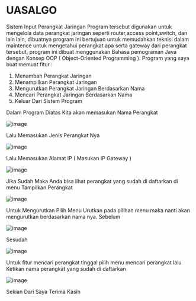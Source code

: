 # UASALGO 

Sistem Input Perangkat Jaringan
Program tersebut digunakan untuk mengelola data perangkat jaringan seperti  router,access point,switch, dan lain lain, dibuatnya program ini bertujuan untuk memudahkan teknisi dalam maintence untuk mengetahui perangkat apa serta gateway dari perangkat tersebut, program ini dibuat menggunakan Bahasa pemograman Java dengan Konsep OOP ( Object-Oriented Programming ). Program yang saya buat memuat fitur :
1.	Menambah Perangkat Jaringan 
2.	Menampilkan Perangkat Jaringan
3.	Mengurutkan Perangkat Jaringan Berdasarkan Nama
4.	Mencari Perangkat Jaringan Berdasarkan Nama
5.	Keluar Dari Sistem Program

Dalam Program Diatas Kita akan memasukan Nama Perangkat 

 ![image](https://github.com/user-attachments/assets/fb1d2db9-f0de-4f9a-8340-f79867768961)

Lalu Memasukan Jenis Perangkat Nya 

![image](https://github.com/user-attachments/assets/a47f0240-7bbb-4dde-a226-82585a4fe2a1)


Lalu Memasukan Alamat IP ( Masukan IP Gateway ) 

 ![image](https://github.com/user-attachments/assets/4ddb6510-32fd-4466-90b0-320534272ba7)

Jika Sudah Maka Anda bisa lihat perangkat yang sudah di daftarkan di menu Tampilkan Perangkat

 ![image](https://github.com/user-attachments/assets/72c9ff2d-0280-4860-b57e-177715272c6a)

Untuk Mengurutkan Pilih Menu Urutkan pada pilihan menu maka nanti akan mengurutkan berdasarkan nama nya. Sebelum 

 ![image](https://github.com/user-attachments/assets/d6b87dd9-2ad4-4f51-9728-007c8aa75121)

Sesudah

 ![image](https://github.com/user-attachments/assets/8d064403-6846-4442-8f17-8e7b967ce550)

Untuk fitur mencari perangkat tinggal pilih menu mencari perangkat lalu Ketikan nama perangkat yang sudah di daftarkan

 ![image](https://github.com/user-attachments/assets/63d75241-e7c3-4af0-b1fb-4652b09e26ba)



Sekian Dari Saya Terima Kasih
